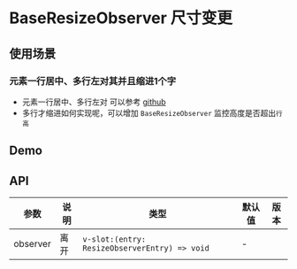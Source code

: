 # BaseResizeObserver 尺寸变更

## 使用场景

### 元素一行居中、多行左对其并且缩进1个字

* 元素一行居中、多行左对 可以参考 [github](https://github.com/XboxYan/notes/issues/13)
* 多行才缩进如何实现呢，可以增加 `BaseResizeObserver` 监控高度是否超出`行高`

## Demo

<preview path="./base-resize-observer-demo.vue" title="基本使用"></preview>

## API

| 参数     | 说明 | 类型                                          | 默认值 | 版本 |
| -------- | ---- | --------------------------------------------- | ------ | ---- |
| observer | 离开 | `v-slot:(entry: ResizeObserverEntry) => void` | \-     |      |
